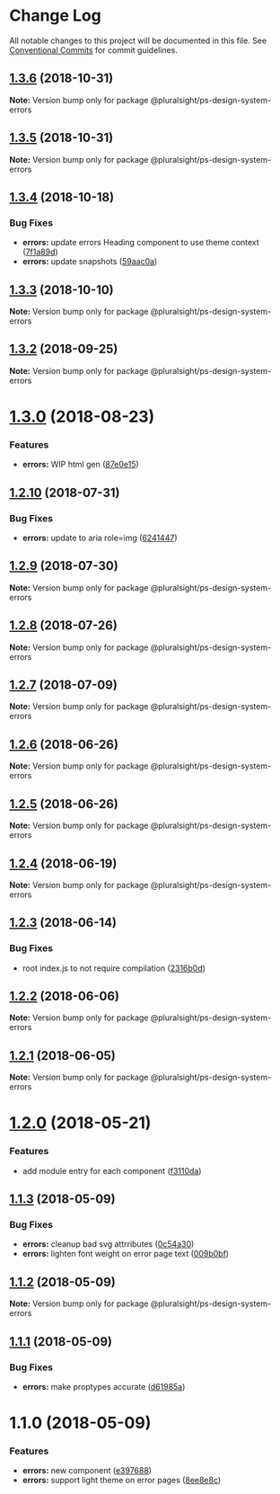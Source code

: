 # Change Log

All notable changes to this project will be documented in this file.
See [Conventional Commits](https://conventionalcommits.org) for commit guidelines.

## [1.3.6](https://github.com/pluralsight/design-system/compare/@pluralsight/ps-design-system-errors@1.3.5...@pluralsight/ps-design-system-errors@1.3.6) (2018-10-31)

**Note:** Version bump only for package @pluralsight/ps-design-system-errors





<a name="1.3.5"></a>
## [1.3.5](https://github.com/pluralsight/design-system/compare/@pluralsight/ps-design-system-errors@1.3.4...@pluralsight/ps-design-system-errors@1.3.5) (2018-10-31)




**Note:** Version bump only for package @pluralsight/ps-design-system-errors

<a name="1.3.4"></a>
## [1.3.4](https://github.com/pluralsight/design-system/compare/@pluralsight/ps-design-system-errors@1.3.3...@pluralsight/ps-design-system-errors@1.3.4) (2018-10-18)


### Bug Fixes

* **errors:** update errors Heading component to use theme context ([7f1a89d](https://github.com/pluralsight/design-system/commit/7f1a89d))
* **errors:** update snapshots ([59aac0a](https://github.com/pluralsight/design-system/commit/59aac0a))




<a name="1.3.3"></a>
## [1.3.3](https://github.com/pluralsight/design-system/compare/@pluralsight/ps-design-system-errors@1.3.2...@pluralsight/ps-design-system-errors@1.3.3) (2018-10-10)




**Note:** Version bump only for package @pluralsight/ps-design-system-errors

<a name="1.3.2"></a>
## [1.3.2](https://github.com/pluralsight/design-system/compare/@pluralsight/ps-design-system-errors@1.3.1...@pluralsight/ps-design-system-errors@1.3.2) (2018-09-25)




**Note:** Version bump only for package @pluralsight/ps-design-system-errors

<a name="1.3.0"></a>
# [1.3.0](https://github.com/pluralsight/design-system/compare/@pluralsight/ps-design-system-errors@1.2.10...@pluralsight/ps-design-system-errors@1.3.0) (2018-08-23)


### Features

* **errors:** WIP html gen ([87e0e15](https://github.com/pluralsight/design-system/commit/87e0e15))




<a name="1.2.10"></a>
## [1.2.10](https://github.com/pluralsight/design-system/compare/@pluralsight/ps-design-system-errors@1.2.9...@pluralsight/ps-design-system-errors@1.2.10) (2018-07-31)


### Bug Fixes

* **errors:** update to aria role=img ([6241447](https://github.com/pluralsight/design-system/commit/6241447))




<a name="1.2.9"></a>
## [1.2.9](https://github.com/pluralsight/design-system/compare/@pluralsight/ps-design-system-errors@1.2.8...@pluralsight/ps-design-system-errors@1.2.9) (2018-07-30)




**Note:** Version bump only for package @pluralsight/ps-design-system-errors

<a name="1.2.8"></a>
## [1.2.8](https://github.com/pluralsight/design-system/compare/@pluralsight/ps-design-system-errors@1.2.7...@pluralsight/ps-design-system-errors@1.2.8) (2018-07-26)




**Note:** Version bump only for package @pluralsight/ps-design-system-errors

<a name="1.2.7"></a>
## [1.2.7](https://github.com/pluralsight/design-system/compare/@pluralsight/ps-design-system-errors@1.2.6...@pluralsight/ps-design-system-errors@1.2.7) (2018-07-09)




**Note:** Version bump only for package @pluralsight/ps-design-system-errors

<a name="1.2.6"></a>
## [1.2.6](https://github.com/pluralsight/design-system/compare/@pluralsight/ps-design-system-errors@1.2.5...@pluralsight/ps-design-system-errors@1.2.6) (2018-06-26)




**Note:** Version bump only for package @pluralsight/ps-design-system-errors

<a name="1.2.5"></a>
## [1.2.5](https://github.com/pluralsight/design-system/compare/@pluralsight/ps-design-system-errors@1.2.4...@pluralsight/ps-design-system-errors@1.2.5) (2018-06-26)




**Note:** Version bump only for package @pluralsight/ps-design-system-errors

<a name="1.2.4"></a>
## [1.2.4](https://github.com/pluralsight/design-system/compare/@pluralsight/ps-design-system-errors@1.2.3...@pluralsight/ps-design-system-errors@1.2.4) (2018-06-19)




**Note:** Version bump only for package @pluralsight/ps-design-system-errors

<a name="1.2.3"></a>
## [1.2.3](https://github.com/pluralsight/design-system/compare/@pluralsight/ps-design-system-errors@1.2.2...@pluralsight/ps-design-system-errors@1.2.3) (2018-06-14)


### Bug Fixes

* root index.js to not require compilation ([2316b0d](https://github.com/pluralsight/design-system/commit/2316b0d))




<a name="1.2.2"></a>
## [1.2.2](https://github.com/pluralsight/design-system/compare/@pluralsight/ps-design-system-errors@1.2.1...@pluralsight/ps-design-system-errors@1.2.2) (2018-06-06)




**Note:** Version bump only for package @pluralsight/ps-design-system-errors

<a name="1.2.1"></a>
## [1.2.1](https://github.com/pluralsight/design-system/compare/@pluralsight/ps-design-system-errors@1.2.0...@pluralsight/ps-design-system-errors@1.2.1) (2018-06-05)




**Note:** Version bump only for package @pluralsight/ps-design-system-errors

<a name="1.2.0"></a>
# [1.2.0](https://github.com/pluralsight/design-system/compare/@pluralsight/ps-design-system-errors@1.1.3...@pluralsight/ps-design-system-errors@1.2.0) (2018-05-21)


### Features

* add module entry for each component ([f3110da](https://github.com/pluralsight/design-system/commit/f3110da))




<a name="1.1.3"></a>
## [1.1.3](https://github.com/pluralsight/design-system/compare/@pluralsight/ps-design-system-errors@1.1.2...@pluralsight/ps-design-system-errors@1.1.3) (2018-05-09)


### Bug Fixes

* **errors:** cleanup bad svg attrributes ([0c54a30](https://github.com/pluralsight/design-system/commit/0c54a30))
* **errors:** lighten font weight on error page text ([009b0bf](https://github.com/pluralsight/design-system/commit/009b0bf))




<a name="1.1.2"></a>
## [1.1.2](https://github.com/pluralsight/design-system/compare/@pluralsight/ps-design-system-errors@1.1.1...@pluralsight/ps-design-system-errors@1.1.2) (2018-05-09)




**Note:** Version bump only for package @pluralsight/ps-design-system-errors

<a name="1.1.1"></a>
## [1.1.1](https://github.com/pluralsight/design-system/compare/@pluralsight/ps-design-system-errors@1.1.0...@pluralsight/ps-design-system-errors@1.1.1) (2018-05-09)


### Bug Fixes

* **errors:** make proptypes accurate ([d61985a](https://github.com/pluralsight/design-system/commit/d61985a))




<a name="1.1.0"></a>
# 1.1.0 (2018-05-09)


### Features

* **errors:** new component ([e397688](https://github.com/pluralsight/design-system/commit/e397688))
* **errors:** support light theme on error pages ([8ee8e8c](https://github.com/pluralsight/design-system/commit/8ee8e8c))
